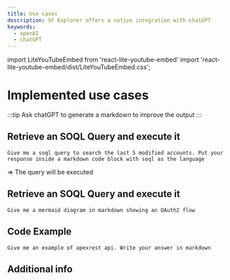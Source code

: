 ```yaml
---
title: Use cases
description: SF Explorer offers a native integration with chatGPT
keywords:
  - openAI
  - chatGPT
---
```


import LiteYouTubeEmbed from 'react-lite-youtube-embed'
import 'react-lite-youtube-embed/dist/LiteYouTubeEmbed.css';


# Implemented use cases

:::tip
Ask chatGPT to generate a markdown to improve the output
:::

## Retrieve an SOQL Query and execute it

```
Give me a soql query to search the last 5 modified accounts. Put your response inside a markdown code block with soql as the language
```
=> The query will be executed

## Retrieve an SOQL Query and execute it

```
Give me a mermaid diagram in markdown showing an OAuth2 flow
```

## Code Example
```
Give me an example of apexrest api. Write your answer in markdown
```

## Additional info

<LiteYouTubeEmbed
              id="XZeAhNBgqFo"
              params="autoplay=1&autohide=1&showinfo=0&rel=0"
              title="3min"
              poster="maxresdefault"
              webp
            />


